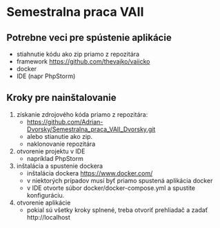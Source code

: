 # Semestralna praca VAII
## Potrebne veci pre spústenie aplikácie
- stiahnutie kódu ako zip priamo z repozitára
- framework https://github.com/thevajko/vaiicko
- docker
- IDE (napr PhpStorm)
## Kroky pre nainštalovanie

1. získanie zdrojového kóda priamo z repozitára:
   - https://github.com/Adrian-Dvorsky/Semestralna_praca_VAII_Dvorsky.git
   - alebo stianutie ako zip.
   - naklonovanie repozitára
2. otvorenie projektu v IDE
   - napríklad PhpStorm
3. inštalácia a spustenie dockera 
   - inštalácia dockera https://www.docker.com/
   - v niektorých prípadov musí byť priamo spustená aplikácia docker
   - v IDE otvorte súbor docker/docker-compose.yml a spustite konfiguráciu.
4. otvorenie aplikácie
   - pokial sú všetky kroky splnené, treba otvoriť prehliadač a zadať http://localhost


